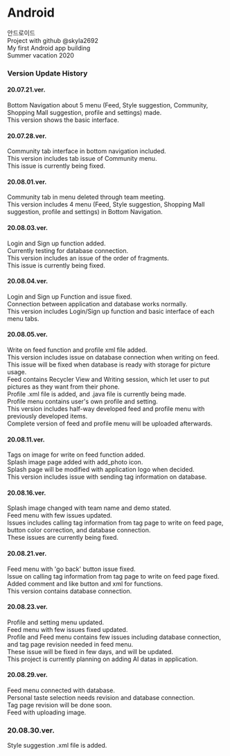 # Android
안드로이드  <br>
Project with github @skyla2692 <br>
My first Android app building <br>
Summer vacation 2020

### Version Update History

#### 20.07.21.ver.
Bottom Navigation about 5 menu (Feed, Style suggestion, Community, Shopping Mall suggestion, profile and settings) made. <br>
This version shows the basic interface.

#### 20.07.28.ver.
Community tab interface in bottom navigation included. <br>
This version includes tab issue of Community menu. <br>
This issue is currently being fixed.

#### 20.08.01.ver.
Community tab in menu deleted through team meeting. <br>
This version includes 4 menu (Feed, Style suggestion, Shopping Mall suggestion, profile and settings) in Bottom Navigation.

#### 20.08.03.ver.
Login and Sign up function added. <br>
Currently testing for database connection. <br>
This version includes an issue of the order of fragments. <br>
This issue is currently being fixed.

#### 20.08.04.ver.
Login and Sign up Function and issue fixed. <br>
Connection between application and database works normally. <br>
This version includes Login/Sign up function and basic interface of each menu tabs.

#### 20.08.05.ver.
Write on feed function and profile xml file added. <br>
This version includes issue on database connection when writing on feed. <br>
This issue will be fixed when database is ready with storage for picture usage. <br>
Feed contains Recycler View and Writing session, which let user to put pictures as they want from their phone. <br>
Profile .xml file is added, and .java file is currently being made. <br>
Profile menu contains user's own profile and setting. <br>
This version includes half-way developed feed and profile menu with previously developed items. <br>
Complete version of feed and profile menu will be uploaded afterwards.

#### 20.08.11.ver.
Tags on image for write on feed function added. <br>
Splash image page added with add_photo icon. <br>
Splash page will be modified with application logo when decided. <br>
This version includes issue with sending tag information on database. <br>

#### 20.08.16.ver.
Splash image changed with team name and demo stated. <br>
Feed menu with few issues updated. <br>
Issues includes calling tag information from tag page to write on feed page, button color correction, and database connection. <br>
These issues are currently being fixed.

#### 20.08.21.ver.
Feed menu with 'go back' button issue fixed. <br>
Issue on calling tag information from tag page to write on feed page fixed. <br>
Added comment and like button and xml for functions. <br>
This version contains database connection.

#### 20.08.23.ver.
Profile and setting menu updated. <br>
Feed menu with few issues fixed updated. <br>
Profile and Feed menu contains few issues including database connection, and tag page revision needed in feed menu. <br>
These issue will be fixed in few days, and will be updated. <br>
This project is currently planning on adding AI datas in application.

#### 20.08.29.ver.
Feed menu connected with database. <br>
Personal taste selection needs revision and database connection. <br>
Tag page revision will be done soon. <br>
Feed with uploading image.

### 20.08.30.ver.
Style suggestion .xml file is added. <br>
